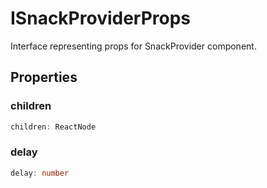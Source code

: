 # ISnackProviderProps

Interface representing props for SnackProvider component.

## Properties

### children

```ts
children: ReactNode
```

### delay

```ts
delay: number
```
